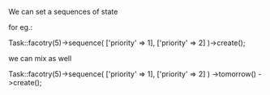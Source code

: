 We can set a sequences of state

for eg.:

Task::facotry(5)->sequence(
    ['priority' => 1],
    ['priority' => 2]
)->create();

we can mix as well

Task::facotry(5)->sequence(
    ['priority' => 1],
    ['priority' => 2]
)
->tomorrow()
->create();